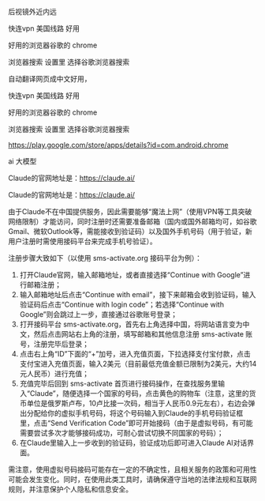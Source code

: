 后视镜外近内远


快连vpn   美国线路    好用


好用的浏览器谷歌的   chrome  


浏览器搜索 设置里 选择谷歌浏览器搜索


自动翻译网页成中文好用，


快连vpn   美国线路    好用




好用的浏览器谷歌的   chrome  


浏览器搜索 设置里 选择谷歌浏览器搜索





https://play.google.com/store/apps/details?id=com.android.chrome







ai   大模型   


Claude的官网地址是：https://claude.ai/


Claude的官网地址是：https://claude.ai/


 
由于Claude不在中国提供服务，因此需要能够“魔法上网”（使用VPN等工具突破网络限制）才能访问，同时注册时还需要准备邮箱（国内或国外邮箱均可，如谷歌Gmail、微软Outlook等，需能接收到验证码）以及国外手机号码（用于验证，新用户注册时需使用接码平台来完成手机号验证）。
 
注册步骤大致如下（以使用 sms-activate.org 接码平台为例）：
 
1. 打开Claude官网，输入邮箱地址，或者直接选择“Continue with Google”进行邮箱注册；
2. 输入邮箱地址后点击“Continue with email”，接下来邮箱会收到验证码，输入验证码后点击“Continue with login code”；若选择“Continue with Google”则会跳过上一步，直接通过谷歌账号登录；
3. 打开接码平台 sms-activate.org，首先右上角选择中国，将网站语言变为中文，然后点击网站右上角的注册，填写邮箱和其他信息注册 sms-activate 账号，注册完毕后登录；
4. 点击右上角“ID”下面的“+”加号，进入充值页面，下拉选择支付宝付款，点击支付宝进入充值页面，输入2美元（目前最低充值金额已限制为2美元，大约14元人民币）进行充值；
5. 充值完毕后回到 sms-activate 首页进行接码操作，在查找服务里输入“Claude”，随便选择一个国家的号码，点击黄色的购物车（注意，这里的货币单位是俄罗斯卢布，10卢比接一次码，相当于人民币0.9元左右），右边会弹出分配给你的虚拟手机号码，将这个号码输入到Claude的手机号码验证框里，点击“Send Verification Code”即可开始接码（由于是虚拟号码，有可能需要尝试多次才能够接码成功，可耐心尝试切换不同国家的号码）；
6. 在Claude里输入上一步收到的验证码，验证成功后即可进入Claude AI对话界面。
 
需注意，使用虚拟号码接码可能存在一定的不确定性，且相关服务的政策和可用性可能会发生变化。同时，在使用此类工具时，请确保遵守当地的法律法规和互联网规则，并注意保护个人隐私和信息安全。
